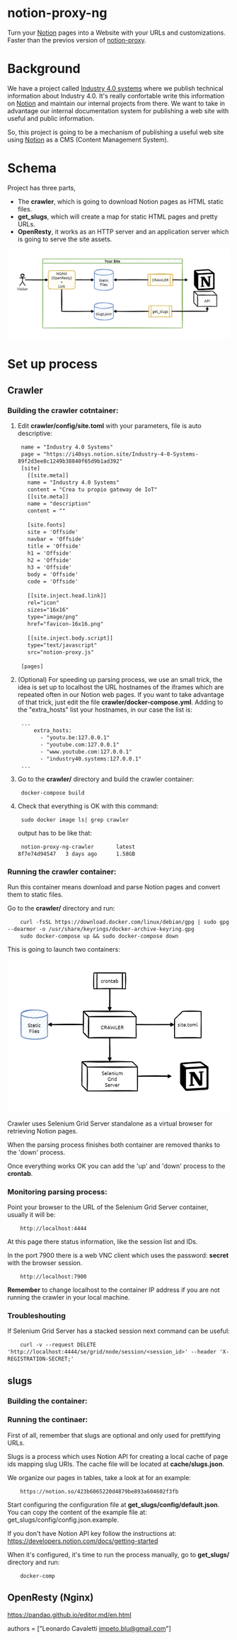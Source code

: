 # notion-proxy-ng
Turn your [Notion](https://notion.so "Notion") pages into a Website with your URLs and customizations. Faster than the previos version of [notion-proxy](https://github.com/equiposinoficina/notion-proxy "notion-proxy").

# Background
We have a project called [Industry 4.0 systems](https://industry40.systems "Industry 4.0 systems") where we publish technical information about Industry 4.0. It's really confortable write this information on [Notion](https://notion.so "Notion") and maintain our internal projects from there. We want to take in advantage our internal documentation system for publishing a web site with useful and public information.

So, this project is going to be a mechanism of publishing a useful web site using [Notion](https://notion.so "Notion") as a CMS (Content Management System).

# Schema
Project has three parts, 
- The **crawler**, which is going to download Notion pages as HTML static files.
- **get_slugs**, which will create a map for static HTML pages and pretty URLs.
- **OpenResty**, it works as an HTTP server and an application server which is going to serve the site assets.

[![notion-proxy-ng-notion-proxy-ng.drawio.png](https://raw.githubusercontent.com/equiposinoficina/notion-proxy-ng/main/doc/notion-proxy-ng-notion-proxy-ng.drawio.png)](https://app.diagrams.net/#G1poxc7WI7zmN_D6uVRXUaHbptkmJXtuEB)

# Set up process

## Crawler

### Building the crawler cotntainer:

1. Edit **crawler/config/site.toml** with your parameters, file is auto descriptive:

		name = "Industry 4.0 Systems"
		page = "https://i40sys.notion.site/Industry-4-0-Systems-89f2d3ee8c1249b38840f65d9b1ad392"
		[site]
		  [[site.meta]]
		  name = "Industry 4.0 Systems"
		  content = "Crea tu propio gateway de IoT"
		  [[site.meta]]
		  name = "description"
		  content = ""

		  [site.fonts]
		  site = 'Offside'
		  navbar = 'Offside'
		  title = 'Offside'
		  h1 = 'Offside'
		  h2 = 'Offside'
		  h3 = 'Offside'
		  body = 'Offside'
		  code = 'Offside'

		  [[site.inject.head.link]]
		  rel="icon" 
		  sizes="16x16"
		  type="image/png"
		  href="favicon-16x16.png"

		  [[site.inject.body.script]]
		  type="text/javascript"
		  src="notion-proxy.js"

		[pages]

1. (Optional) For speeding up parsing process, we use an small trick, the idea is set up to localhost the URL hostnames of the iframes which are repeated often in our Notion web pages. If you want to take advantage of that trick, just edit the file **crawler/docker-compose.yml**. Adding to the "extra_hosts" list your hostnames, in our case the list is:

		...
		    extra_hosts:
			  - "youtu.be:127.0.0.1"
			  - "youtube.com:127.0.0.1"
			  - "www.youtube.com:127.0.0.1"
			  - "industry40.systems:127.0.0.1"
	  	...

1. Go to the **crawler/** directory and build the crawler container:

		docker-compose build

1. Check that everything is OK with this command:

		sudo docker image ls| grep crawler

	output has to be like that:

		notion-proxy-ng-crawler       latest                           8f7e74d94547   3 days ago      1.58GB

### Running the crawler container:

Run this container means download and parse Notion pages and convert them to static files.

Go to the **crawler/** directory and run:

		curl -fsSL https://download.docker.com/linux/debian/gpg | sudo gpg --dearmor -o /usr/share/keyrings/docker-archive-keyring.gpg
		sudo docker-compose up && sudo docker-compose down

This is going to launch two containers:

[![notion-proxy-ng-crawler.drawio.png](https://raw.githubusercontent.com/equiposinoficina/notion-proxy-ng/main/doc/notion-proxy-ng-crawler.drawio.png)](https://app.diagrams.net/#G1poxc7WI7zmN_D6uVRXUaHbptkmJXtuEB)

Crawler uses Selenium Grid Server standalone as a virtual browser for retrieving Notion pages.

When the parsing process finishes both container are removed thanks to the 'down' process.

Once everything works OK you can add the 'up' and 'down' process to the **crontab**.

### Monitoring parsing process:

Point your browser to the URL of the Selenium Grid Server container, usually it will be:

		http://localhost:4444

At this page there status information, like the session list and IDs.

In the port 7900 there is a web VNC client which uses the password: **secret** with the browser session.

		http://localhost:7900

**Remember** to change localhost to the container IP address if you are not running the crawler in your local machine.

### Troubleshouting

If Selenium Grid Server has a stacked session next command can be useful:

		curl -v --request DELETE 'http://localhost:4444/se/grid/node/session/<session_id>' --header 'X-REGISTRATION-SECRET;'

## slugs

### Building the container:



### Running the continaer:

First of all, remember that slugs are optional and only used for prettifying URLs.

Slugs is a process which uses Notion API for creating a local cache of page ids mapping slug URIs. The cache file will be located at **cache/slugs.json**.

We organize our pages in tables, take a look at for an example:

		https://notion.so/423b6065220d4879be893a604602f3fb

Start configuring the configuration file at **get_slugs/config/default.json**. You can copy the content of the example file at: get_slugs/config/config.json.example.

If you don't have Notion API key follow the instructions at: https://developers.notion.com/docs/getting-started

When it's configured, it's time to run the process manually, go to **get_slugs/** directory and run:

		docker-comp


## OpenResty (Nginx)


https://pandao.github.io/editor.md/en.html

authors = ["Leonardo Cavaletti <impeto.blu@gmail.com>"]



